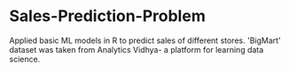 # Sales-Prediction-Problem
Applied basic ML models in R to predict sales of different stores. 'BigMart' dataset was taken from Analytics Vidhya- a platform for learning data science.
